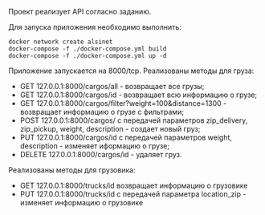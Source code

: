 Проект реализует API согласно заданию.


Для запуска приложения необходимо выполнить:
```commandline
docker network create alsinet
docker-compose -f ./docker-compose.yml build
docker-compose -f ./docker-compose.yml up -d
```
Приложение запускается на 8000/tcp.
Реализованы методы для груза:
* GET 127.0.0.1:8000/cargos/all - возвращает все грузы;
* GET 127.0.0.1:8000/cargos/id - возвращает всю информацию о грузе;
* GET 127.0.0.1:8000/cargos/filter?weight=100&distance=1300 - возвращает информацию о грузе с фильтрами;
* POST 127.0.0.1:8000/cargos/ с передачей параметров zip_delivery, zip_pickup, weight, description - создает новый груз;
* PUT 127.0.0.1:8000/cargos/id с передачей параметров weight, description - изменяет иформацию о грузе;
* DELETE 127.0.0.1:8000/cargos/id - удаляет груз.

Реализованы методы для грузовика:
* GET 127.0.0.1:8000/trucks/id возвращает информацию о грузовике
* PUT 127.0.0.1:8000/trucks/id с передачей параметра location_zip - изменяет информацию о грузовике
